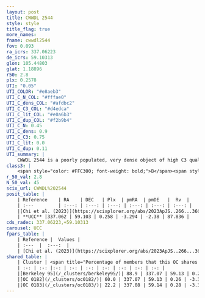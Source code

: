 ```yaml
---
layout: post
title: CWWDL 2544
style: style
title_flag: true
more_names: 
fname: cwwdl2544
fov: 0.093
ra_icrs: 337.06223
de_icrs: 59.10313
glon: 105.44803
glat: 1.18896
r50: 2.8
plx: 0.2578
UTI: "0.05"
UTI_COLOR: "#e8aeb3"
UTI_C_N_COL: "#fffae0"
UTI_C_dens_COL: "#afdbc2"
UTI_C_C3_COL: "#d4edca"
UTI_C_lit_COL: "#e0a6b3"
UTI_C_dup_COL: "#f2b9b4"
UTI_C_N: 0.45
UTI_C_dens: 0.9
UTI_C_C3: 0.75
UTI_C_lit: 0.0
UTI_C_dup: 0.11
UTI_summary: |
    CWWDL 2544 is a poorly populated, very dense object of high C3 quality. It was recently reported in the literature.<br><br><span style="color: #99180f; font-weight: bold;">Warning: </span>This is likely a duplicate object, which shares a large percentage of members with at least one previously reported entry.
class3: |
    <span style="color: #FFC300; font-weight: bold;">B</span><span style="color: green; font-weight: bold;">A</span>
r_50_val: 2.8
N_50_val: 45
scix_url: CWWDL%202544
posit_table: |
    | Reference    | RA    | DEC   | Plx  | pmRA  | pmDE   |  Rv  |
    | :---         | :---: | :---: | :---: | :---: | :---: | :---: |
    |[Chi et al. (2023)](https://scixplorer.org/abs/2023ApJS..266...36C) | 336.801 | 58.986 | 0.266 | -3.214 | -2.361 | -22.12 |
    | **UCC** |337.062 | 59.103 | 0.258 | -3.294 | -2.38 | 87.836 | 
cds_radec: 337.06223,+59.10313
carousel: UCC
fpars_table: |
    | Reference |  Values |
    | :---  |  :---:  |
    | [Chi et al. (2023)](https://scixplorer.org/abs/2023ApJS..266...36C) | `logAge=7.67, Z=-0.88` |
shared_table: |
    | Cluster | <span title="Percentage of members that this OC shares with the ones listed">%</span>   | RA   | DEC   | Plx   | pmRA  | pmDE  | Rv | UTI |
    | :-: | :-: |:-: | :-: | :-: | :-: | :-: | :-: | :-: |
    |[Berkeley 95](/_clusters/berkeley95/)| 88.9 | 337.07 | 59.13 | 0.26 | -3.34 | -2.37 | 34.0 |0.91 |
    |[OC 0182](/_clusters/oc0182/)| 60.0 | 337.07 | 59.13 | 0.26 | -3.34 | -2.39 | 87.84 |0.0 |
    |[OC 0183](/_clusters/oc0183/)| 22.2 | 337.08 | 59.14 | 0.28 | -3.33 | -2.38 | 87.84 |0.0 |
---
```

